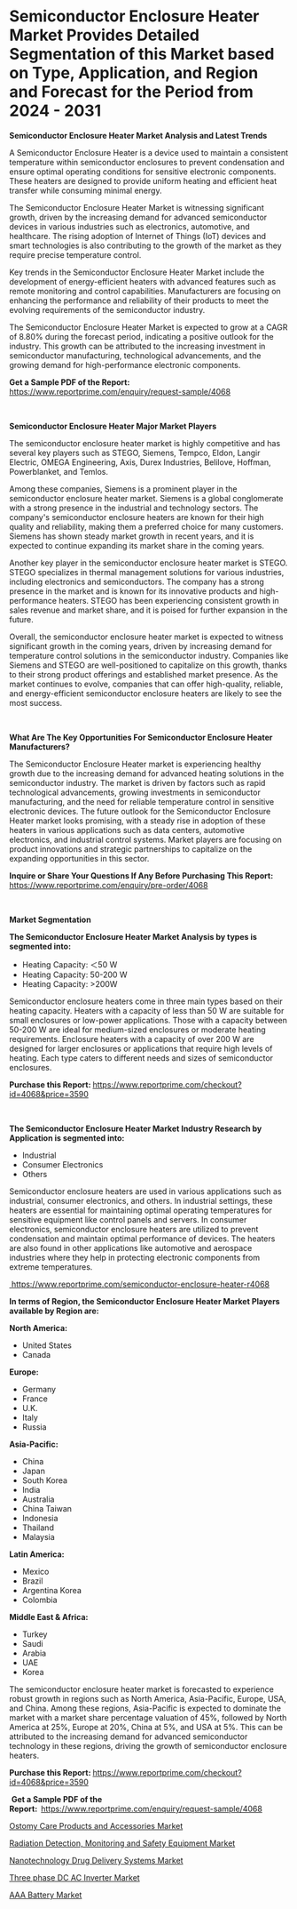 <p><h1>Semiconductor Enclosure Heater Market Provides Detailed Segmentation of this Market based on Type, Application, and Region and Forecast for the Period from 2024 - 2031</h1></p><p><strong>Semiconductor Enclosure Heater Market Analysis and Latest Trends</strong></p>
<p><p>A Semiconductor Enclosure Heater is a device used to maintain a consistent temperature within semiconductor enclosures to prevent condensation and ensure optimal operating conditions for sensitive electronic components. These heaters are designed to provide uniform heating and efficient heat transfer while consuming minimal energy.</p><p>The Semiconductor Enclosure Heater Market is witnessing significant growth, driven by the increasing demand for advanced semiconductor devices in various industries such as electronics, automotive, and healthcare. The rising adoption of Internet of Things (IoT) devices and smart technologies is also contributing to the growth of the market as they require precise temperature control.</p><p>Key trends in the Semiconductor Enclosure Heater Market include the development of energy-efficient heaters with advanced features such as remote monitoring and control capabilities. Manufacturers are focusing on enhancing the performance and reliability of their products to meet the evolving requirements of the semiconductor industry.</p><p>The Semiconductor Enclosure Heater Market is expected to grow at a CAGR of 8.80% during the forecast period, indicating a positive outlook for the industry. This growth can be attributed to the increasing investment in semiconductor manufacturing, technological advancements, and the growing demand for high-performance electronic components.</p></p>
<p><strong>Get a Sample PDF of the Report:&nbsp;</strong> <a href="https://www.reportprime.com/enquiry/request-sample/4068">https://www.reportprime.com/enquiry/request-sample/4068</a></p>
<p>&nbsp;</p>
<p><strong>Semiconductor Enclosure Heater Major Market Players</strong></p>
<p><p>The semiconductor enclosure heater market is highly competitive and has several key players such as STEGO, Siemens, Tempco, Eldon, Langir Electric, OMEGA Engineering, Axis, Durex Industries, Belilove, Hoffman, Powerblanket, and Temlos.</p><p>Among these companies, Siemens is a prominent player in the semiconductor enclosure heater market. Siemens is a global conglomerate with a strong presence in the industrial and technology sectors. The company's semiconductor enclosure heaters are known for their high quality and reliability, making them a preferred choice for many customers. Siemens has shown steady market growth in recent years, and it is expected to continue expanding its market share in the coming years.</p><p>Another key player in the semiconductor enclosure heater market is STEGO. STEGO specializes in thermal management solutions for various industries, including electronics and semiconductors. The company has a strong presence in the market and is known for its innovative products and high-performance heaters. STEGO has been experiencing consistent growth in sales revenue and market share, and it is poised for further expansion in the future.</p><p>Overall, the semiconductor enclosure heater market is expected to witness significant growth in the coming years, driven by increasing demand for temperature control solutions in the semiconductor industry. Companies like Siemens and STEGO are well-positioned to capitalize on this growth, thanks to their strong product offerings and established market presence. As the market continues to evolve, companies that can offer high-quality, reliable, and energy-efficient semiconductor enclosure heaters are likely to see the most success.</p></p>
<p>&nbsp;</p>
<p><strong>What Are The Key Opportunities For Semiconductor Enclosure Heater Manufacturers?</strong></p>
<p><p>The Semiconductor Enclosure Heater market is experiencing healthy growth due to the increasing demand for advanced heating solutions in the semiconductor industry. The market is driven by factors such as rapid technological advancements, growing investments in semiconductor manufacturing, and the need for reliable temperature control in sensitive electronic devices. The future outlook for the Semiconductor Enclosure Heater market looks promising, with a steady rise in adoption of these heaters in various applications such as data centers, automotive electronics, and industrial control systems. Market players are focusing on product innovations and strategic partnerships to capitalize on the expanding opportunities in this sector.</p></p>
<p><strong>Inquire or Share Your Questions If Any Before Purchasing This Report:</strong> <a href="https://www.reportprime.com/enquiry/pre-order/4068">https://www.reportprime.com/enquiry/pre-order/4068</a></p>
<p>&nbsp;</p>
<p><strong>Market Segmentation</strong></p>
<p><strong>The Semiconductor Enclosure Heater Market Analysis by types is segmented into:</strong></p>
<p><ul><li>Heating Capacity: ＜50 W</li><li>Heating Capacity: 50-200 W</li><li>Heating Capacity: >200W</li></ul></p>
<p><p>Semiconductor enclosure heaters come in three main types based on their heating capacity. Heaters with a capacity of less than 50 W are suitable for small enclosures or low-power applications. Those with a capacity between 50-200 W are ideal for medium-sized enclosures or moderate heating requirements. Enclosure heaters with a capacity of over 200 W are designed for larger enclosures or applications that require high levels of heating. Each type caters to different needs and sizes of semiconductor enclosures.</p></p>
<p><strong>Purchase this Report:&nbsp;</strong><a href="https://www.reportprime.com/checkout?id=4068&price=3590">https://www.reportprime.com/checkout?id=4068&price=3590</a></p>
<p>&nbsp;</p>
<p><strong>The Semiconductor Enclosure Heater Market Industry Research by Application is segmented into:</strong></p>
<p><ul><li>Industrial</li><li>Consumer Electronics</li><li>Others</li></ul></p>
<p><p>Semiconductor enclosure heaters are used in various applications such as industrial, consumer electronics, and others. In industrial settings, these heaters are essential for maintaining optimal operating temperatures for sensitive equipment like control panels and servers. In consumer electronics, semiconductor enclosure heaters are utilized to prevent condensation and maintain optimal performance of devices. The heaters are also found in other applications like automotive and aerospace industries where they help in protecting electronic components from extreme temperatures.</p></p>
<p><a href="https://www.reportprime.com/semiconductor-enclosure-heater-r4068">&nbsp;https://www.reportprime.com/semiconductor-enclosure-heater-r4068</a></p>
<p><strong>In terms of Region, the Semiconductor Enclosure Heater Market Players available by Region are:</strong></p>
<p>
    <p> <strong> North America: </strong>
        <ul>
            <li>United States</li>
            <li>Canada</li>
        </ul>
        </p> 
    <p> <strong> Europe: </strong>
        <ul>
            <li>Germany</li>
            <li>France</li>
            <li>U.K.</li>
            <li>Italy</li>
            <li>Russia</li>
        </ul>
        </p> 
    <p> <strong> Asia-Pacific: </strong>
        <ul>
            <li>China</li>
            <li>Japan</li>
            <li>South Korea</li>
            <li>India</li>
            <li>Australia</li>
            <li>China Taiwan</li>
            <li>Indonesia</li>
            <li>Thailand</li>
            <li>Malaysia</li>
        </ul>
        </p> 
    <p> <strong> Latin America: </strong>
        <ul>
            <li>Mexico</li>
            <li>Brazil</li>
            <li>Argentina Korea</li>
            <li>Colombia</li>
        </ul>
        </p> 
    <p> <strong> Middle East & Africa: </strong>
        <ul>
            <li>Turkey</li>
            <li>Saudi</li>
            <li>Arabia</li>
            <li>UAE</li>
            <li>Korea</li>
        </ul>
    </p>
    </p>
<p><p>The semiconductor enclosure heater market is forecasted to experience robust growth in regions such as North America, Asia-Pacific, Europe, USA, and China. Among these regions, Asia-Pacific is expected to dominate the market with a market share percentage valuation of 45%, followed by North America at 25%, Europe at 20%, China at 5%, and USA at 5%. This can be attributed to the increasing demand for advanced semiconductor technology in these regions, driving the growth of semiconductor enclosure heaters.</p></p>
<p><strong>Purchase this Report: </strong><a href="https://www.reportprime.com/checkout?id=4068&price=3590">https://www.reportprime.com/checkout?id=4068&price=3590</a></p>
<p>&nbsp;<strong>Get a Sample PDF of the Report:&nbsp;&nbsp;</strong><a href="https://www.reportprime.com/enquiry/request-sample/4068">https://www.reportprime.com/enquiry/request-sample/4068</a></p>
<p><strong></strong></p>
<p><p><a href="https://issuu.com/reportprime-2/docs/ostomy-care-products-and-accessories-market-size-2">Ostomy Care Products and Accessories Market</a></p><p><a href="https://medium.com/@daveblock08/radiation-detection-monitoring-and-safety-equipment-market-trends-focusing-on-radiation-99bf48436a9a">Radiation Detection, Monitoring and Safety Equipment Market</a></p><p><a href="https://issuu.com/reportprime-2/docs/nanotechnology-drug-delivery-systems-market-size-2">Nanotechnology Drug Delivery Systems Market</a></p><p><a href="https://github.com/LaceyZemlak1/Market-Research-Report-List-1/blob/main/three-phase-dc-ac-inverter-market.md">Three phase DC AC Inverter Market</a></p><p><a href="https://github.com/Seman3302/Market-Research-Report-List-1/blob/main/aaa-battery-market.md">AAA Battery Market</a></p></p>